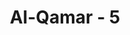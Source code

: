 ---
title: "Al-Qamar - 5"
no: 5
arabic_no: ٥
ayah: حِكْمَةٌ ۢ بَالِغَةٌ فَمَا تُغْنِ النُّذُرُۙ  
translation: "(itulah) suatu hikmah yang sempurna, tetapi peringatan-peringatan itu tidak berguna (bagi mereka),"
tafsir: "Kisah tersebut mengandung hikmah yang sangat tinggi nilainya dalam memberi petunjuk bagi manusia kepada jalan yang benar, tetapi hikmah dan peringatan yang terkandung dalam kisahkisah itu tidak berguna lagi bagi mereka karena hati nurani mereka telah terkunci mati. Firman Allah: \n\nTidaklah bermanfaat tanda-tanda (kebesaran Allah) dan rasul-rasul yang memberi peringatan bagi orang yang tidak beriman. (Yunus/10: 101)"
---